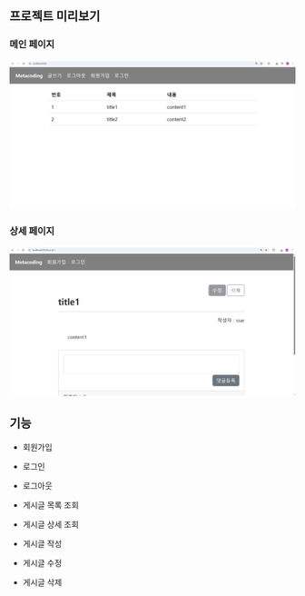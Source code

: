 ## 프로젝트 미리보기

### 메인 페이지
![메인 페이지](preview/index.png)

### 상세 페이지
![상세 페이지](preview/detail.png)

## 기능

- 회원가입
- 로그인
- 로그아웃

- 게시글 목록 조회
- 게시글 상세 조회
- 게시글 작성
- 게시글 수정
- 게시글 삭제

